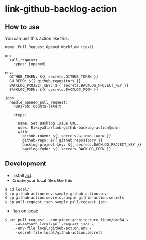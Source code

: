 # link-github-backlog-action

## How to use

You can use this action like this.

```
name: Pull Request Opened Workflow (test)

on:
  pull_request:
    types: [opened]

env:
  GITHUB_TOKEN: ${{ secrets.GITHUB_TOKEN }}
  GH_REPO: ${{ github.repository }}
  BACKLOG_PROJECT_KEY: ${{ secrets.BACKLOG_PROJECT_KEY }}
  BACKLOG_FQDN: ${{ secrets.BACKLOG_FQDN }}

jobs:
  handle_opened_pull_request:
    runs-on: ubuntu-latest

    steps:
        
    - name: Set Backlog issue URL.
      uses: RikiyaOta/link-github-backlog-action@main
      with:
        github-token: ${{ secrets.GITHUB_TOKEN }}
        github-repo: ${{ github.repository }}
        backlog-project-key: ${{ secrets.BACKLOG_PROJECT_KEY }}
        backlog-fqdn: ${{ secrets.BACKLOG_FQDN }}
```

## Development

- Install [act](https://github.com/nektos/act).
- Create your local files like this:

```
$ cd local/
$ cp github-action.env.sample github-action.env
$ cp github-action.secrets.sample github-action.secrets
$ cp pull-request.json.sample pull-request.json
```

- Run on local:

```
$ act pull_request --container-architecture linux/amd64 \
    --eventpath local/pull-request.json \
    --env-file local/github-action.env \
    --secret-file local/github-action.secrets
```
